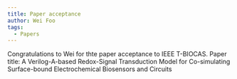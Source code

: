 ```yaml
---
title: Paper acceptance
author: Wei Foo
tags:    
  - Papers
---
```

Congratulations to Wei for thte paper acceptance to IEEE T-BIOCAS. Paper title: A Verilog-A-based Redox-Signal Transduction Model for Co-simulating
Surface-bound Electrochemical Biosensors and Circuits
